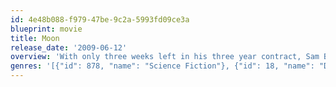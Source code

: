 ```yaml
---
id: 4e48b088-f979-47be-9c2a-5993fd09ce3a
blueprint: movie
title: Moon
release_date: '2009-06-12'
overview: 'With only three weeks left in his three year contract, Sam Bell is getting anxious to finally return to Earth. He is the only occupant of a Moon-based manufacturing facility along with his computer and assistant, GERTY. When he has an accident however, he wakens to find that he is not alone.'
genres: '[{"id": 878, "name": "Science Fiction"}, {"id": 18, "name": "Drama"}]'
---
```

